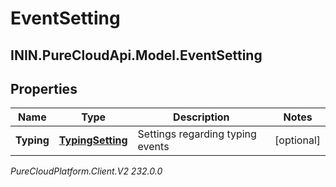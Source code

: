 # EventSetting

## ININ.PureCloudApi.Model.EventSetting

## Properties

|Name | Type | Description | Notes|
|------------ | ------------- | ------------- | -------------|
| **Typing** | [**TypingSetting**](TypingSetting) | Settings regarding typing events | [optional] |



_PureCloudPlatform.Client.V2 232.0.0_
